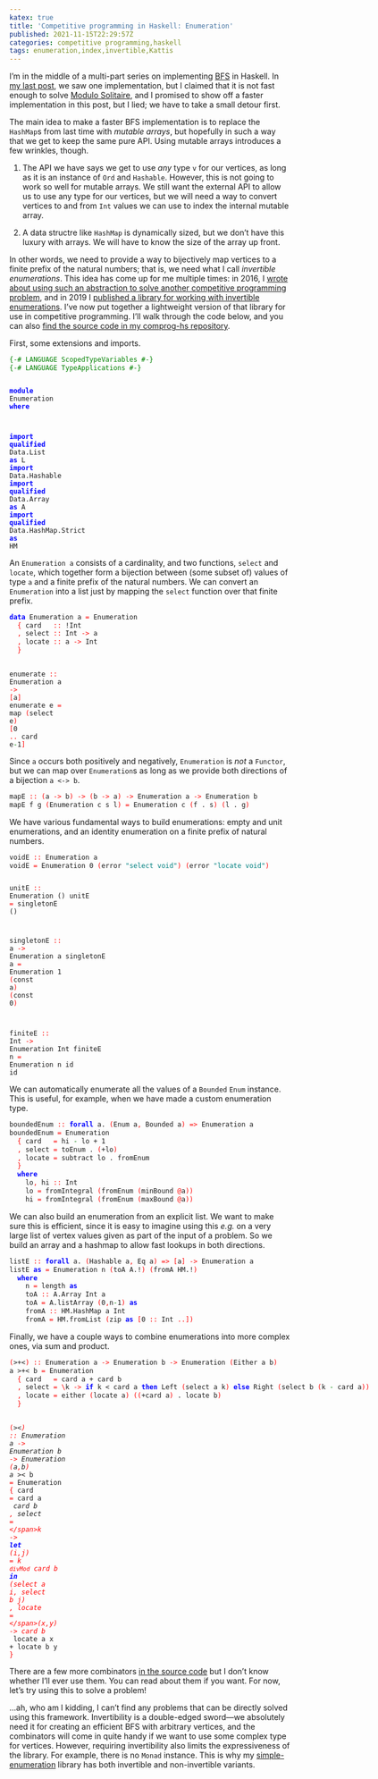 ```yaml
---
katex: true
title: 'Competitive programming in Haskell: Enumeration'
published: 2021-11-15T22:29:57Z
categories: competitive programming,haskell
tags: enumeration,index,invertible,Kattis
---
```


<p>I’m in the middle of a multi-part series on implementing <a href="https://byorgey.wordpress.com/2021/10/14/competitive-programming-in-haskell-bfs-part-1/">BFS</a> in Haskell. In <a href="https://byorgey.wordpress.com/2021/10/29/competitive-programming-in-haskell-bfs-part-3-implementation-via-hashmap/">my last post</a>, we saw one implementation, but I claimed that it is not fast enough to solve <a href="https://open.kattis.com/problems/modulosolitaire">Modulo Solitaire</a>, and I promised to show off a faster implementation in this post, but I lied; we have to take a small detour first.</p>
<p>The main idea to make a faster BFS implementation is to replace the <code>HashMap</code>s from last time with <em>mutable arrays</em>, but hopefully in such a way that we get to keep the same pure API. Using mutable arrays introduces a few wrinkles, though.</p>
<ol type="1">
<li><p>The API we have says we get to use <em>any</em> type <code>v</code> for our vertices, as long as it is an instance of <code>Ord</code> and <code>Hashable</code>. However, this is not going to work so well for mutable arrays. We still want the external API to allow us to use any type for our vertices, but we will need a way to convert vertices to and from <code>Int</code> values we can use to index the internal mutable array.</p></li>
<li><p>A data structre like <code>HashMap</code> is dynamically sized, but we don’t have this luxury with arrays. We will have to know the size of the array up front.</p></li>
</ol>
<p>In other words, we need to provide a way to bijectively map vertices to a finite prefix of the natural numbers; that is, we need what I call <em>invertible enumerations</em>. This idea has come up for me multiple times: in 2016, I <a href="https://byorgey.wordpress.com/2016/10/25/adventures-in-enumerating-balanced-brackets/">wrote about using such an abstraction to solve another competitive programming problem</a>, and in 2019 I <a href="https://byorgey.wordpress.com/2019/07/05/lightweight-invertible-enumerations-in-haskell/">published a library for working with invertible enumerations</a>. I’ve now put together a lightweight version of that library for use in competitive programming. I’ll walk through the code below, and you can also <a href="https://github.com/byorgey/comprog-hs/blob/master/Enumeration.hs">find the source code in my comprog-hs repository</a>.</p>
<p>First, some extensions and imports.</p>
<pre class="sourceCode haskell"><code class="sourceCode haskell"><span style="color:green;">{-# LANGUAGE ScopedTypeVariables #-}</span>
<span style="color:green;">{-# LANGUAGE TypeApplications #-}</span>

<span style="color:blue;font-weight:bold;">module</span> <span>Enumeration</span> <span style="color:blue;font-weight:bold;">where</span>

<span style="color:blue;font-weight:bold;">import</span> <span style="color:blue;font-weight:bold;">qualified</span> <span>Data.List</span> <span style="color:blue;font-weight:bold;">as</span> <span>L</span>
<span style="color:blue;font-weight:bold;">import</span> <span>Data.Hashable</span>
<span style="color:blue;font-weight:bold;">import</span> <span style="color:blue;font-weight:bold;">qualified</span> <span>Data.Array</span> <span style="color:blue;font-weight:bold;">as</span> <span>A</span>
<span style="color:blue;font-weight:bold;">import</span> <span style="color:blue;font-weight:bold;">qualified</span> <span>Data.HashMap.Strict</span> <span style="color:blue;font-weight:bold;">as</span> <span>HM</span></code></pre>
<p>An <code>Enumeration a</code> consists of a cardinality, and two functions, <code>select</code> and <code>locate</code>, which together form a bijection between (some subset of) values of type <code>a</code> and a finite prefix of the natural numbers. We can convert an <code>Enumeration</code> into a list just by mapping the <code>select</code> function over that finite prefix.</p>
<pre class="sourceCode haskell"><code class="sourceCode haskell"><span style="color:blue;font-weight:bold;">data</span> <span>Enumeration</span> <span>a</span> <span style="color:red;">=</span> <span>Enumeration</span>
  <span style="color:red;">{</span> <span>card</span>   <span style="color:red;">::</span> <span>!</span><span>Int</span>
  <span style="color:red;">,</span> <span>select</span> <span style="color:red;">::</span> <span>Int</span> <span style="color:red;">-&gt;</span> <span>a</span>
  <span style="color:red;">,</span> <span>locate</span> <span style="color:red;">::</span> <span>a</span> <span style="color:red;">-&gt;</span> <span>Int</span>
  <span style="color:red;">}</span>

<span>enumerate</span> <span style="color:red;">::</span> <span>Enumeration</span> <span>a</span> <span style="color:red;">-&gt;</span> <span style="color:red;">[</span><span>a</span><span style="color:red;">]</span>
<span>enumerate</span> <span>e</span> <span style="color:red;">=</span> <span>map</span> <span style="color:red;">(</span><span>select</span> <span>e</span><span style="color:red;">)</span> <span style="color:red;">[</span><span class="hs-num">0</span> <span style="color:red;">..</span> <span>card</span> <span>e</span><span style="color:green;">-</span><span class="hs-num">1</span><span style="color:red;">]</span></code></pre>
<p>Since <code>a</code> occurs both positively and negatively, <code>Enumeration</code> is <em>not</em> a <code>Functor</code>, but we can map over <code>Enumeration</code>s as long as we provide both directions of a bijection <code>a &lt;-&gt; b</code>.</p>
<pre class="sourceCode haskell"><code class="sourceCode haskell"><span>mapE</span> <span style="color:red;">::</span> <span style="color:red;">(</span><span>a</span> <span style="color:red;">-&gt;</span> <span>b</span><span style="color:red;">)</span> <span style="color:red;">-&gt;</span> <span style="color:red;">(</span><span>b</span> <span style="color:red;">-&gt;</span> <span>a</span><span style="color:red;">)</span> <span style="color:red;">-&gt;</span> <span>Enumeration</span> <span>a</span> <span style="color:red;">-&gt;</span> <span>Enumeration</span> <span>b</span>
<span>mapE</span> <span>f</span> <span>g</span> <span style="color:red;">(</span><span>Enumeration</span> <span>c</span> <span>s</span> <span>l</span><span style="color:red;">)</span> <span style="color:red;">=</span> <span>Enumeration</span> <span>c</span> <span style="color:red;">(</span><span>f</span> <span>.</span> <span>s</span><span style="color:red;">)</span> <span style="color:red;">(</span><span>l</span> <span>.</span> <span>g</span><span style="color:red;">)</span></code></pre>
<p>We have various fundamental ways to build enumerations: empty and unit enumerations, and an identity enumeration on a finite prefix of natural numbers.</p>
<pre class="sourceCode haskell"><code class="sourceCode haskell"><span>voidE</span> <span style="color:red;">::</span> <span>Enumeration</span> <span>a</span>
<span>voidE</span> <span style="color:red;">=</span> <span>Enumeration</span> <span class="hs-num">0</span> <span style="color:red;">(</span><span>error</span> <span style="color:teal;">"select void"</span><span style="color:red;">)</span> <span style="color:red;">(</span><span>error</span> <span style="color:teal;">"locate void"</span><span style="color:red;">)</span>

<span>unitE</span> <span style="color:red;">::</span> <span>Enumeration</span> <span>()</span>
<span>unitE</span> <span style="color:red;">=</span> <span>singletonE</span> <span>()</span>

<span>singletonE</span> <span style="color:red;">::</span> <span>a</span> <span style="color:red;">-&gt;</span> <span>Enumeration</span> <span>a</span>
<span>singletonE</span> <span>a</span> <span style="color:red;">=</span> <span>Enumeration</span> <span class="hs-num">1</span> <span style="color:red;">(</span><span>const</span> <span>a</span><span style="color:red;">)</span> <span style="color:red;">(</span><span>const</span> <span class="hs-num">0</span><span style="color:red;">)</span>

<span>finiteE</span> <span style="color:red;">::</span> <span>Int</span> <span style="color:red;">-&gt;</span> <span>Enumeration</span> <span>Int</span>
<span>finiteE</span> <span>n</span> <span style="color:red;">=</span> <span>Enumeration</span> <span>n</span> <span>id</span> <span>id</span></code></pre>
<p>We can automatically enumerate all the values of a <code>Bounded</code> <code>Enum</code> instance. This is useful, for example, when we have made a custom enumeration type.</p>
<pre class="sourceCode haskell"><code class="sourceCode haskell"><span>boundedEnum</span> <span style="color:red;">::</span> <span style="color:blue;font-weight:bold;">forall</span> <span>a</span><span>.</span> <span style="color:red;">(</span><span>Enum</span> <span>a</span><span style="color:red;">,</span> <span>Bounded</span> <span>a</span><span style="color:red;">)</span> <span style="color:red;">=&gt;</span> <span>Enumeration</span> <span>a</span>
<span>boundedEnum</span> <span style="color:red;">=</span> <span>Enumeration</span>
  <span style="color:red;">{</span> <span>card</span>   <span style="color:red;">=</span> <span>hi</span> <span style="color:green;">-</span> <span>lo</span> <span>+</span> <span class="hs-num">1</span>
  <span style="color:red;">,</span> <span>select</span> <span style="color:red;">=</span> <span>toEnum</span> <span>.</span> <span style="color:red;">(</span><span>+</span><span>lo</span><span style="color:red;">)</span>
  <span style="color:red;">,</span> <span>locate</span> <span style="color:red;">=</span> <span>subtract</span> <span>lo</span> <span>.</span> <span>fromEnum</span>
  <span style="color:red;">}</span>
  <span style="color:blue;font-weight:bold;">where</span>
    <span>lo</span><span style="color:red;">,</span> <span>hi</span> <span style="color:red;">::</span> <span>Int</span>
    <span>lo</span> <span style="color:red;">=</span> <span>fromIntegral</span> <span style="color:red;">(</span><span>fromEnum</span> <span style="color:red;">(</span><span>minBound</span> <span style="color:red;">@</span><span>a</span><span style="color:red;">)</span><span style="color:red;">)</span>
    <span>hi</span> <span style="color:red;">=</span> <span>fromIntegral</span> <span style="color:red;">(</span><span>fromEnum</span> <span style="color:red;">(</span><span>maxBound</span> <span style="color:red;">@</span><span>a</span><span style="color:red;">)</span><span style="color:red;">)</span></code></pre>
<p>We can also build an enumeration from an explicit list. We want to make sure this is efficient, since it is easy to imagine using this <em>e.g.</em> on a very large list of vertex values given as part of the input of a problem. So we build an array and a hashmap to allow fast lookups in both directions.</p>
<pre class="sourceCode haskell"><code class="sourceCode haskell"><span>listE</span> <span style="color:red;">::</span> <span style="color:blue;font-weight:bold;">forall</span> <span>a</span><span>.</span> <span style="color:red;">(</span><span>Hashable</span> <span>a</span><span style="color:red;">,</span> <span>Eq</span> <span>a</span><span style="color:red;">)</span> <span style="color:red;">=&gt;</span> <span style="color:red;">[</span><span>a</span><span style="color:red;">]</span> <span style="color:red;">-&gt;</span> <span>Enumeration</span> <span>a</span>
<span>listE</span> <span style="color:blue;font-weight:bold;">as</span> <span style="color:red;">=</span> <span>Enumeration</span> <span>n</span> <span style="color:red;">(</span><span>toA</span> <span>A</span><span>.!</span><span style="color:red;">)</span> <span style="color:red;">(</span><span>fromA</span> <span>HM</span><span>.!</span><span style="color:red;">)</span>
  <span style="color:blue;font-weight:bold;">where</span>
    <span>n</span> <span style="color:red;">=</span> <span>length</span> <span style="color:blue;font-weight:bold;">as</span>
    <span>toA</span> <span style="color:red;">::</span> <span>A.Array</span> <span>Int</span> <span>a</span>
    <span>toA</span> <span style="color:red;">=</span> <span>A.listArray</span> <span style="color:red;">(</span><span class="hs-num">0</span><span style="color:red;">,</span><span>n</span><span style="color:green;">-</span><span class="hs-num">1</span><span style="color:red;">)</span> <span style="color:blue;font-weight:bold;">as</span>
    <span>fromA</span> <span style="color:red;">::</span> <span>HM.HashMap</span> <span>a</span> <span>Int</span>
    <span>fromA</span> <span style="color:red;">=</span> <span>HM.fromList</span> <span style="color:red;">(</span><span>zip</span> <span style="color:blue;font-weight:bold;">as</span> <span style="color:red;">[</span><span class="hs-num">0</span> <span style="color:red;">::</span> <span>Int</span> <span style="color:red;">..</span><span style="color:red;">]</span><span style="color:red;">)</span></code></pre>
<p>Finally, we have a couple ways to combine enumerations into more complex ones, via sum and product.</p>
<pre class="sourceCode haskell"><code class="sourceCode haskell"><span style="color:red;">(</span><span>&gt;+&lt;</span><span style="color:red;">)</span> <span style="color:red;">::</span> <span>Enumeration</span> <span>a</span> <span style="color:red;">-&gt;</span> <span>Enumeration</span> <span>b</span> <span style="color:red;">-&gt;</span> <span>Enumeration</span> <span style="color:red;">(</span><span>Either</span> <span>a</span> <span>b</span><span style="color:red;">)</span>
<span>a</span> <span>&gt;+&lt;</span> <span>b</span> <span style="color:red;">=</span> <span>Enumeration</span>
  <span style="color:red;">{</span> <span>card</span>   <span style="color:red;">=</span> <span>card</span> <span>a</span> <span>+</span> <span>card</span> <span>b</span>
  <span style="color:red;">,</span> <span>select</span> <span style="color:red;">=</span> <span style="color:red;">\</span><span>k</span> <span style="color:red;">-&gt;</span> <span style="color:blue;font-weight:bold;">if</span> <span>k</span> <span>&lt;</span> <span>card</span> <span>a</span> <span style="color:blue;font-weight:bold;">then</span> <span>Left</span> <span style="color:red;">(</span><span>select</span> <span>a</span> <span>k</span><span style="color:red;">)</span> <span style="color:blue;font-weight:bold;">else</span> <span>Right</span> <span style="color:red;">(</span><span>select</span> <span>b</span> <span style="color:red;">(</span><span>k</span> <span style="color:green;">-</span> <span>card</span> <span>a</span><span style="color:red;">)</span><span style="color:red;">)</span>
  <span style="color:red;">,</span> <span>locate</span> <span style="color:red;">=</span> <span>either</span> <span style="color:red;">(</span><span>locate</span> <span>a</span><span style="color:red;">)</span> <span style="color:red;">(</span><span style="color:red;">(</span><span>+</span><span>card</span> <span>a</span><span style="color:red;">)</span> <span>.</span> <span>locate</span> <span>b</span><span style="color:red;">)</span>
  <span style="color:red;">}</span>

<span style="color:red;">(</span><span>&gt;*&lt;</span><span style="color:red;">)</span> <span style="color:red;">::</span> <span>Enumeration</span> <span>a</span> <span style="color:red;">-&gt;</span> <span>Enumeration</span> <span>b</span> <span style="color:red;">-&gt;</span> <span>Enumeration</span> <span style="color:red;">(</span><span>a</span><span style="color:red;">,</span><span>b</span><span style="color:red;">)</span>
<span>a</span> <span>&gt;*&lt;</span> <span>b</span> <span style="color:red;">=</span> <span>Enumeration</span>
  <span style="color:red;">{</span> <span>card</span> <span style="color:red;">=</span> <span>card</span> <span>a</span> <span>*</span> <span>card</span> <span>b</span>
  <span style="color:red;">,</span> <span>select</span> <span style="color:red;">=</span> <span style="color:red;">\</span><span>k</span> <span style="color:red;">-&gt;</span> <span style="color:blue;font-weight:bold;">let</span> <span style="color:red;">(</span><span>i</span><span style="color:red;">,</span><span>j</span><span style="color:red;">)</span> <span style="color:red;">=</span> <span>k</span> <span>`divMod`</span> <span>card</span> <span>b</span> <span style="color:blue;font-weight:bold;">in</span> <span style="color:red;">(</span><span>select</span> <span>a</span> <span>i</span><span style="color:red;">,</span> <span>select</span> <span>b</span> <span>j</span><span style="color:red;">)</span>
  <span style="color:red;">,</span> <span>locate</span> <span style="color:red;">=</span> <span style="color:red;">\</span><span style="color:red;">(</span><span>x</span><span style="color:red;">,</span><span>y</span><span style="color:red;">)</span> <span style="color:red;">-&gt;</span> <span>card</span> <span>b</span> <span>*</span> <span>locate</span> <span>a</span> <span>x</span> <span>+</span> <span>locate</span> <span>b</span> <span>y</span>
  <span style="color:red;">}</span></code></pre>
<p>There are a few more combinators <a href="https://github.com/byorgey/comprog-hs/blob/master/Enumeration.hs">in the source code</a> but I don’t know whether I’ll ever use them. You can read about them if you want. For now, let’s try using this to solve a problem!</p>
<p>…ah, who am I kidding, I can’t find any problems that can be directly solved using this framework. Invertibility is a double-edged sword—we absolutely need it for creating an efficient BFS with arbitrary vertices, and the combinators will come in quite handy if we want to use some complex type for vertices. However, requiring invertibility also limits the expressiveness of the library. For example, there is no <code>Monad</code> instance. This is why my <a href="https://hackage.haskell.org/package/simple-enumeration">simple-enumeration</a> library has both invertible and non-invertible variants.</p>

